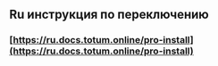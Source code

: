 ##  Ru инструкция по переключению

### [https://ru.docs.totum.online/pro-install](https://ru.docs.totum.online/pro-install)

